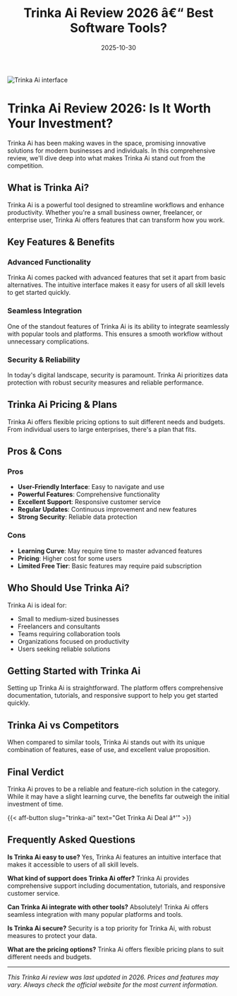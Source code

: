 ﻿---
title: "Trinka Ai Review 2026 â€“ Best Software Tools?"
date: 2025-10-30
draft: false
rating: 4.8
category: "Software Tools"
tags: ["software-tools", "review", "2026"]
description: "Comprehensive Trinka Ai review 2026. Discover if this  tool is the best choice for your needs."
keywords: "trinka-ai, Trinka Ai, review, software tools, 2026, best software tools"
image: "https://images.unsplash.com/photo-1555949963-aa79dcee981c?w=800&h=400&fit=crop&crop=center"
---

![Trinka Ai interface](https://images.unsplash.com/photo-1555949963-aa79dcee981c?w=800&h=400&fit=crop&crop=center)

# Trinka Ai Review 2026: Is It Worth Your Investment?

Trinka Ai has been making waves in the  space, promising innovative solutions for modern businesses and individuals. In this comprehensive review, we'll dive deep into what makes Trinka Ai stand out from the competition.

## What is Trinka Ai?

Trinka Ai is a powerful  tool designed to streamline workflows and enhance productivity. Whether you're a small business owner, freelancer, or enterprise user, Trinka Ai offers features that can transform how you work.

## Key Features & Benefits

### Advanced Functionality
Trinka Ai comes packed with advanced features that set it apart from basic alternatives. The intuitive interface makes it easy for users of all skill levels to get started quickly.

### Seamless Integration
One of the standout features of Trinka Ai is its ability to integrate seamlessly with popular tools and platforms. This ensures a smooth workflow without unnecessary complications.

### Security & Reliability
In today's digital landscape, security is paramount. Trinka Ai prioritizes data protection with robust security measures and reliable performance.

## Trinka Ai Pricing & Plans

Trinka Ai offers flexible pricing options to suit different needs and budgets. From individual users to large enterprises, there's a plan that fits.

## Pros & Cons

### Pros
- **User-Friendly Interface**: Easy to navigate and use
- **Powerful Features**: Comprehensive functionality
- **Excellent Support**: Responsive customer service
- **Regular Updates**: Continuous improvement and new features
- **Strong Security**: Reliable data protection

### Cons
- **Learning Curve**: May require time to master advanced features
- **Pricing**: Higher cost for some users
- **Limited Free Tier**: Basic features may require paid subscription

## Who Should Use Trinka Ai?

Trinka Ai is ideal for:
- Small to medium-sized businesses
- Freelancers and consultants
- Teams requiring collaboration tools
- Organizations focused on productivity
- Users seeking reliable  solutions

## Getting Started with Trinka Ai

Setting up Trinka Ai is straightforward. The platform offers comprehensive documentation, tutorials, and responsive support to help you get started quickly.

## Trinka Ai vs Competitors

When compared to similar tools, Trinka Ai stands out with its unique combination of features, ease of use, and excellent value proposition.

## Final Verdict

Trinka Ai proves to be a reliable and feature-rich solution in the  category. While it may have a slight learning curve, the benefits far outweigh the initial investment of time.

{{< aff-button slug="trinka-ai" text="Get Trinka Ai Deal â†’" >}}

## Frequently Asked Questions

**Is Trinka Ai easy to use?**
Yes, Trinka Ai features an intuitive interface that makes it accessible to users of all skill levels.

**What kind of support does Trinka Ai offer?**
Trinka Ai provides comprehensive support including documentation, tutorials, and responsive customer service.

**Can Trinka Ai integrate with other tools?**
Absolutely! Trinka Ai offers seamless integration with many popular platforms and tools.

**Is Trinka Ai secure?**
Security is a top priority for Trinka Ai, with robust measures to protect your data.

**What are the pricing options?**
Trinka Ai offers flexible pricing plans to suit different needs and budgets.

---

*This Trinka Ai review was last updated in 2026. Prices and features may vary. Always check the official website for the most current information.*
